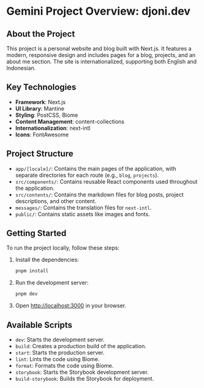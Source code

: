 # Gemini Project Overview: djoni.dev

## About the Project

This project is a personal website and blog built with Next.js. It features a modern, responsive design and includes pages for a blog, projects, and an about me section. The site is internationalized, supporting both English and Indonesian.

## Key Technologies

*   **Framework**: Next.js
*   **UI Library**: Mantine
*   **Styling**: PostCSS, Biome
*   **Content Management**: content-collections
*   **Internationalization**: next-intl
*   **Icons**: FontAwesome

## Project Structure

*   `app/[locale]/`: Contains the main pages of the application, with separate directories for each route (e.g., `blog`, `projects`).
*   `src/components/`: Contains reusable React components used throughout the application.
*   `src/contents/`: Contains the markdown files for blog posts, project descriptions, and other content.
*   `messages/`: Contains the translation files for `next-intl`.
*   `public/`: Contains static assets like images and fonts.

## Getting Started

To run the project locally, follow these steps:

1.  Install the dependencies:

    ```bash
    pnpm install
    ```

2.  Run the development server:

    ```bash
    pnpm dev
    ```

3.  Open [http://localhost:3000](http://localhost:3000) in your browser.

## Available Scripts

*   `dev`: Starts the development server.
*   `build`: Creates a production build of the application.
*   `start`: Starts the production server.
*   `lint`: Lints the code using Biome.
*   `format`: Formats the code using Biome.
*   `storybook`: Starts the Storybook development server.
*   `build-storybook`: Builds the Storybook for deployment.
